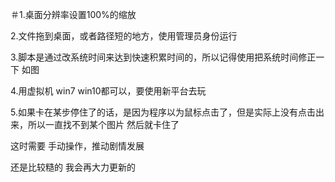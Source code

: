 ＃1.桌面分辨率设置100%的缩放

2.文件拖到桌面，或者路径短的地方，使用管理员身份运行

3.脚本是通过改系统时间来达到快速积累时间的，所以记得使用把系统时间修正一下 如图

4.用虚拟机 win7 win10都可以，要使用新平台去玩

5.如果卡在某步停住了的话，是因为程序以为鼠标点击了，但是实际上没有点击出来，所以一直找不到某个图片 然后就卡住了

这时需要 手动操作，推动剧情发展

还是比较糙的 我会再大力更新的

